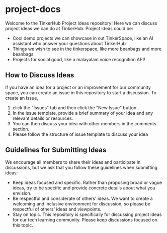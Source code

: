# project-docs

Welcome to the TinkerHub Project Ideas repository! Here we can discuss project ideas we can do at TinkerHub. Project ideas could be: 
- Cool demo projects we can showcase in out TinkerSpace, like an AI assistant who answer your questions about TinkerHub
- Things we wish to see in the tinkerspace, like more beanbags and more beanbags
- Projects for social good, like a malayalam voice recognition API!

## How to Discuss Ideas

If you have an idea for a project or an improvement for our community space, you can create an issue in this repository to start a discussion. To create an issue, 
1. click the "Issues" tab and then click the "New Issue" button. 
2. In the issue template, provide a brief summary of your idea and any relevant details or resources. 
3. You can then discuss your idea with other members in the comments section.
4. Please follow the structure of issue template to discuss your idea

## Guidelines for Submitting Ideas

We encourage all members to share their ideas and participate in discussions, but we ask that you follow these guidelines when submitting ideas:
- Keep ideas focused and specific. Rather than proposing broad or vague ideas, try to be specific and provide concrete details about what you envision.
- Be respectful and considerate of others' ideas. We want to create a welcoming and inclusive environment for discussion, so please be respectful of others' ideas and viewpoints.
- Stay on topic. This repository is specifically for discussing project ideas for our tech learning community. Please keep discussions focused on this topic.
